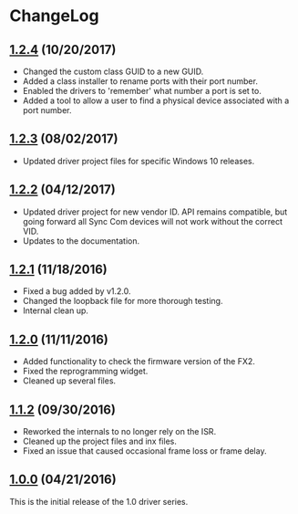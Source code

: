 # ChangeLog

## [1.2.4](https://github.com/commtech/synccom-windows/releases/tag/v1.2.4) (10/20/2017)
- Changed the custom class GUID to a new GUID.
- Added a class installer to rename ports with their port number.
- Enabled the drivers to 'remember' what number a port is set to.
- Added a tool to allow a user to find a physical device associated with a port number.

## [1.2.3](https://github.com/commtech/synccom-windows/releases/tag/v1.2.3) (08/02/2017)
- Updated driver project files for specific Windows 10 releases.

## [1.2.2](https://github.com/commtech/synccom-windows/releases/tag/v1.2.2) (04/12/2017)
- Updated driver project for new vendor ID. API remains compatible, but going forward all Sync Com devices will not work without the correct VID.
- Updates to the documentation.

## [1.2.1](https://github.com/commtech/synccom-windows/releases/tag/v1.2.1) (11/18/2016)
- Fixed a bug added by v1.2.0.
- Changed the loopback file for more thorough testing.
- Internal clean up.

## [1.2.0](https://github.com/commtech/synccom-windows/releases/tag/v1.2.0) (11/11/2016)
- Added functionality to check the firmware version of the FX2.
- Fixed the reprogramming widget.
- Cleaned up several files.

## [1.1.2](https://github.com/commtech/synccom-windows/releases/tag/v1.1.2) (09/30/2016)
- Reworked the internals to no longer rely on the ISR.
- Cleaned up the project files and inx files.
- Fixed an issue that caused occasional frame loss or frame delay.

## [1.0.0](https://github.com/commtech/synccom-windows/releases/tag/v1.0.0) (04/21/2016)
This is the initial release of the 1.0 driver series.
